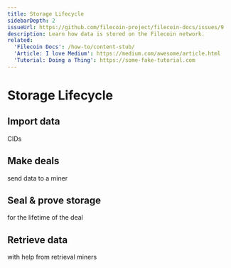 ```yaml
---
title: Storage Lifecycle
sidebarDepth: 2
issueUrl: https://github.com/filecoin-project/filecoin-docs/issues/9
description: Learn how data is stored on the Filecoin network.
related:
  'Filecoin Docs': /how-to/content-stub/
  'Article: I love Medium': https://medium.com/awesome/article.html
  'Tutorial: Doing a Thing': https://some-fake-tutorial.com
---
```


# Storage Lifecycle

## Import data

CIDs

## Make deals

send data to a miner

## Seal & prove storage

for the lifetime of the deal

## Retrieve data

with help from retrieval miners
